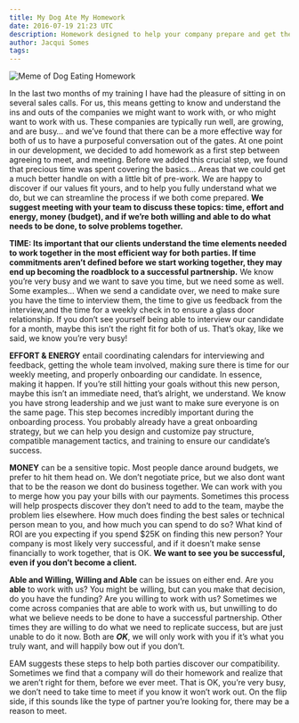 ```yaml
---
title: My Dog Ate My Homework
date: 2016-07-19 21:23 UTC
description: Homework designed to help your company prepare and get the best value from using a recruiting firm
author: Jacqui Somes
tags:
---
```


<img src="/images/blog/my-dog-ate-my-homework.png" alt="Meme of Dog Eating Homework">

In the last two months of my training I have had the pleasure of sitting in on several sales calls. For us, this means getting to know and understand the ins and outs of the companies we might want to work with, or who might want to work with us. These companies are typically run well, are growing, and are busy… and we’ve found that there can be a more effective way for both of us to have a purposeful conversation out of the gates.  At one point in our development, we decided to add homework as a first step between agreeing to meet, and meeting. Before we added this crucial step,  we found that precious time was spent covering the basics… Areas that we could get a much better handle on with a little bit of pre-work. We are happy to discover if our values fit yours, and to help you fully understand what we do, but we can streamline the process if we both come prepared. **We suggest meeting with your team to discuss these topics: time, effort and energy, money (budget), and if we’re both willing and able to do what needs to be done, to solve problems together.**

**TIME: Its important that our clients understand the time elements needed to work together in the most efficient way for both parties.  If time commitments aren’t defined before we start working together, they may end up becoming the roadblock to a successful partnership.**  We know you’re very busy and we want to save you time, but we need some as well. Some examples… When we send a candidate over, we need to make sure you have the time to interview them, the time to give us feedback from the interview,and the time for a weekly check in to ensure a glass door relationship. If you don’t see yourself being able to interview our candidate for a month, maybe this isn’t the right fit for both of us. That’s okay, like we said, we know you’re very busy!

**EFFORT & ENERGY** entail coordinating calendars for interviewing and feedback, getting the whole team involved, making sure there is time for our weekly meeting, and properly onboarding our candidate. In essence, making it happen. If you’re still hitting your goals without this new person, maybe this isn’t an immediate need, that’s alright, we understand. We know you have strong leadership and we just want to make sure everyone is on the same page. This step becomes incredibly important during the onboarding process. You probably already have a great onboarding strategy, but we can help you design and customize pay structure, compatible management tactics, and training to ensure our candidate’s success. 

**MONEY** can be a sensitive topic. Most people dance around budgets, we prefer to hit them head on. We don’t negotiate price, but we also dont want that to be the reason we dont do business together. We can work with you to merge how you pay your bills with our payments. Sometimes this process will help prospects discover they don’t need to add to the team, maybe the problem lies elsewhere. How much does finding the best sales or technical person mean to you, and how much you can spend to do so? What kind of ROI are you expecting if you spend $25K on finding this new person? Your company is most likely very successful, and if it doesn’t make sense financially to work together, that is OK. **We want to see you be successful, even if you don’t become a client.**

**Able and Willing, Willing and Able** can be issues on either end. Are you **able** to work with us? You might be willing, but can you make that decision, do you have the funding? Are you willing to work with us? Sometimes we come across companies that are able to work with us, but unwilling to do what we believe needs to be done to have a successful partnership.  Other times they are willing to do what we need to replicate success, but are just unable to do it now. Both are **_OK_**, we will only work with you if it’s what you truly want, and will happily bow out if you don’t.

EAM suggests these steps to help both parties discover our compatibility. Sometimes we find that a company will do their homework and realize that we aren’t right for them, before we ever meet. That is OK, you’re very busy, we don’t need to take time to meet if you know it won’t work out. On the flip side, if this sounds like the type of partner you’re looking for, there may be a reason to meet. 

